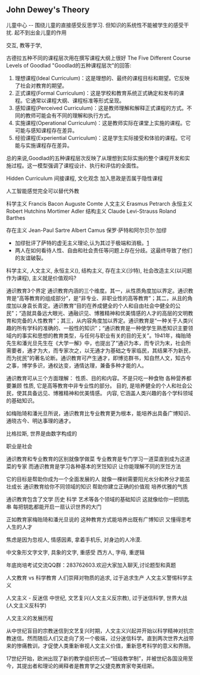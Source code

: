 ## John Dewey's Theory

儿童中心 -- 围绕儿童的直接感受反思学习.
但知识的系统性不能被学生的感受干扰. 
起不到出金儿童的作用


交互, 教等于学,

古德拉五种不同的课程层次用在撰写课程大纲上很好
The Five Different Course Levels of Goodlad
"Goodlad的五种课程层次"的回答:

1. 理想课程(Ideal Curriculum)：这是理想的、最终的课程目标和期望。它反映了社会对教育的期望。
2. 正式课程(Formal Curriculum)：这是学校和教育系统正式确定和发布的课程。它通常以课程大纲、课程标准等形式呈现。
3. 感知课程(Perceived Curriculum)：这是教师理解和解释正式课程的方式。不同的教师可能会有不同的理解和执行方式。
4. 实施课程(Operational Curriculum)：这是教师实际在课堂上实施的课程。它可能与感知课程存在差异。
5. 经验课程(Experiential Curriculum)：这是学生实际接受和体验的课程。它可能与实施课程存在差异。
 
总的来说,Goodlad的五种课程层次反映了从理想到实际实施的整个课程开发和实施过程。这一模型强调了课程设计、执行和评估的全面性。



Hidden Curriculum 间接课程, 
文化观念
加入思政是否属于隐性课程


人工智能感觉完全可以替代外教

科学主义 Francis Bacon Auguste Comte
人文主义 Erasmus Petrarch
永恒主义 Robert Hutchins Mortimer Adler
结构主义 Claude Levi-Strauss Roland Barthes

存在主义 Jean-Paul Sartre Albert Camus
保罗·萨特和阿尔贝尔·加缪
- 加缪批评了萨特的虚无主义理论,认为其过于极端和消极。[1](https://www.quora.com/What-are-the-similarities-and-differences-between-Sartre-and-Camus)
- 两人在如何看待人性、自由和社会责任等问题上存在分歧。这最终导致了他们的友谊破裂。

科学主义, 人文主义, 永恒主义(), 结构主义, 存在主义(沙特), 社会改造主义(以问题作为课程), 
主义就是价值观吗? 

通识教育3个界定
通识教育内涵的三个维度。其一，从性质角度加以界定。通识教育是“高等教育的组成部分”，是“非专业、非职业性的高等教育”；其二，从且的角度加以身袁长青定。通识教育“目的在养成健全的个人和自由社会中健全的公民”；“造就具备远大眼光、通融识见、博雅精神和优美情感的人才的高层的文明教育和完备的人性教育”；其三，从内容角度加以界定。通识教育是“一种关于人类兴趣的所有学科的准确的、一般性的知识”；“通识教育是一种使学生熟悉知识主要领域内的事实和思想的教育类型，与任何与职业有关的目的无关”。1941年，梅贻琦先生和潘光旦先生在《大学一解》中，也提出了“通识为本，而专识为末，社会所需要者，通才为大，而专家次之，以无通才为基础之专家临民，其结果不为新民，而为扰民”的著名论断。通识教育可产生通才，即博览群书，知自然人文，知古今之事，博学多识，通权达变，通情达理，兼备多种才能的人。




通识教育可从三个方面理解：
性质、目的和内容。不是只吃一种食物 各种营养都要兼顾
性质, 它是高等教育中非专业性的部分。
目的,  是培养健全的个人和社会公民，使其具备远见、博雅精神和优美情感。
内容, 它涵盖人类兴趣的各个学科领域的基础知识。

如梅贻琦和潘光旦所说，通识教育比专业教育更为根本，能培养出具备广博知识、通晓古今、明达事理的通才。

比格拉斯, 世界是由数字构成的

职业是社会


通识教育和专业教育的区别就像学做菜 专业教育是专门学习一道菜直到成为这道菜的专家 而通识教育是学习各种基本的烹饪知识 让你能理解不同的烹饪方法

它的目标是帮助你成为一个全面发展的人 就像一棵树需要阳光水分和养分才能茁壮成长 通识教育给你不同领域的知识 帮助你建立正确的价值观 培养优雅的气质

通识教育包含了文学 历史 科学 艺术等各个领域的基础知识 这就像给你一把钥匙串 每把钥匙都能开启一扇认识世界的大门

正如教育家梅贻琦和潘光旦说的 这种教育方式能培养出既有广博知识 又懂得思考人生的人才


焦虑是因为忽视人, 情感因素, 
拿着手机乐, 对身边的人冷漠.


中文象形文字文字, 具象的文字, 重感受
西方人, 字母, 重逻辑

年底岗培考试交流QQ群：283762603.欢迎大家加入聊天,讨论题型和真题

人文教育 vs  科学教育
人们崇拜对物质的追求, 过于追求生产
人文主义警惕科学主义

人文主义 - 反迷信
中世纪, 文艺复兴(人文主义反宗教), 过于迷信科学, 世界大战(人文主义反科学)



人文主义的发展历程

从中世纪盲目的宗教迷信到文艺复兴时期，人文主义兴起并开始以科学精神对抗宗教迷信。然而随后人们又走向了另一个极端，过分迷信科学。直到两次世界大战带来的惨痛教训，才促使人类重新审视人文主义价值，重新思考科学的意义和界限。



17世纪开始，欧洲出现了新的教学组织形式—“班级教学制”，并被世纪各国没用至今，其提出者和理论的阐释者是教育学之父捷克教育家夸美纽斯。

